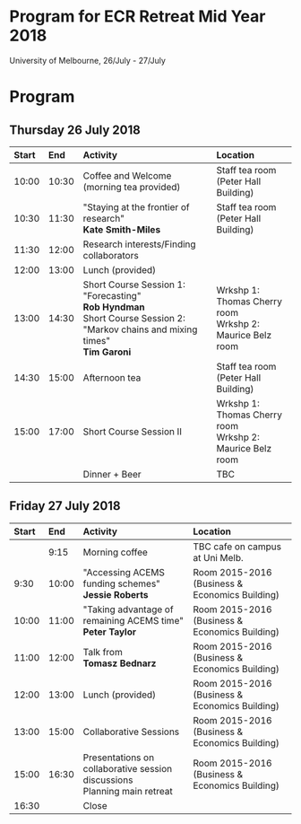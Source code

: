 # Program for ECR Retreat Mid Year 2018
University of Melbourne, 26/July - 27/July

# Program

## Thursday 26 July 2018 


| Start | End     | Activity    | Location|
| :---- | :------ | :------------------------------------------------------------------------- |:-------------|
| 10:00 | 10:30 |  Coffee and Welcome <br> (morning tea provided)| Staff tea room (Peter Hall Building)|
| 10:30 | 11:30 | "Staying at the frontier of research" <br> **Kate Smith-Miles** | Staff tea room (Peter Hall Building) |
| 11:30 | 12:00 | Research interests/Finding collaborators |
| 12:00 | 13:00 | Lunch (provided) |
| 13:00 | 14:30 | Short Course Session 1: "Forecasting" <br> **Rob Hyndman**  <br> Short Course Session 2: "Markov chains and mixing times" <br> **Tim Garoni**  | Wrkshp 1: Thomas Cherry room <br> Wrkshp 2: Maurice Belz room |
| 14:30 | 15:00 |  Afternoon tea | Staff tea room (Peter Hall Building) |
| 15:00 | 17:00 | Short Course Session II |Wrkshp 1: Thomas Cherry room <br> Wrkshp 2: Maurice Belz room|
|  |  | Dinner + Beer |TBC|

   
## Friday 27 July 2018

| Start | End     | Activity    |Location|
| :---- | :------ | :------------------------------------------------------------------------- |:-------------|
|  | 9:15 | Morning coffee | TBC cafe on campus at Uni Melb.|
| 9:30 | 10:00 |"Accessing ACEMS funding schemes" <br> **Jessie Roberts**|Room 2015-2016 (Business & Economics Building)|
| 10:00 | 11:00 |"Taking advantage of remaining ACEMS time"  <br> **Peter Taylor**|Room 2015-2016 <br> (Business & Economics Building)|
| 11:00 | 12:00 | Talk from <br> **Tomasz Bednarz** |Room 2015-2016 <br> (Business & Economics Building)|
| 12:00 | 13:00 | Lunch (provided) |Room 2015-2016 <br> (Business & Economics Building)|
| 13:00 | 15:00 | Collaborative Sessions |Room 2015-2016 <br>  (Business & Economics Building)|
| 15:00 | 16:30 | Presentations on collaborative session discussions <br> Planning main retreat | Room 2015-2016 <br> (Business & Economics Building)|
| 16:30 |  | Close |
